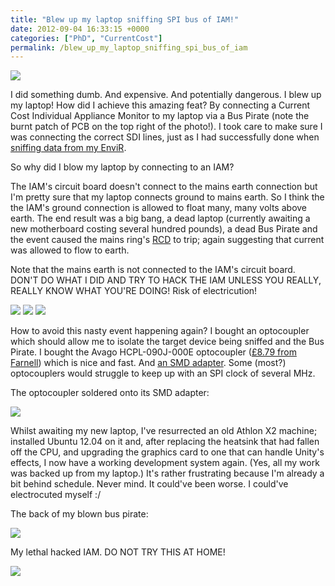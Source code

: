 ```yaml
---
title: "Blew up my laptop sniffing SPI bus of IAM!"
date: 2012-09-04 16:33:15 +0000
categories: ["PhD", "CurrentCost"]
permalink: /blew_up_my_laptop_sniffing_spi_bus_of_iam
---
```

<span class="flickr-wrap" style="width:640px;"><span
class="flickr-image">[![](https://farm9.staticflickr.com/8295/7930652528_0cf14306e5_z.jpg)](https://www.flickr.com/photos/37816297@N06/7930652528)</span></span>

I did something dumb. And expensive. And potentially dangerous. I blew
up my laptop! How did I achieve this amazing feat? By connecting a
Current Cost Individual Appliance Monitor to my laptop via a Bus Pirate
(note the burnt patch of PCB on the top right of the photo!). I took
care to make sure I was connecting the correct SDI lines, just as I had
successfully done when [sniffing data from my
EnviR](/sniffing_spi_data_from_my_current_cost_envir).

So why did I blow my laptop by connecting to an IAM?

<!--break-->

The IAM's circuit board doesn't connect to the mains earth connection
but I'm pretty sure that my laptop connects ground to mains earth. So I
think the the IAM's ground connection is allowed to float many, many
volts above earth. The end result was a big bang, a dead laptop
(currently awaiting a new motherboard costing several hundred pounds), a
dead Bus Pirate and the event caused the mains ring's
[RCD](http://en.wikipedia.org/wiki/Residual-current_device) to trip;
again suggesting that current was allowed to flow to earth.

Note that the mains earth is not connected to the IAM's circuit board.
DON'T DO WHAT I DID AND TRY TO HACK THE IAM UNLESS YOU REALLY, REALLY
KNOW WHAT YOU'RE DOING! Risk of electricution!

<span class="flickr-wrap" style="width:480px;"><span
class="flickr-image">[![](https://farm9.staticflickr.com/8440/7836248670_581c52fa1e_z.jpg)](https://www.flickr.com/photos/37816297@N06/7836248670)</span></span>
<span class="flickr-wrap" style="width:480px;"><span
class="flickr-image">[![](https://farm9.staticflickr.com/8295/7930848154_0677cbece9_z.jpg)](https://www.flickr.com/photos/37816297@N06/7930848154)</span></span>
<span class="flickr-wrap" style="width:640px;"><span
class="flickr-image">[![](https://farm9.staticflickr.com/8181/7930854292_cfc22e568c_z.jpg)](https://www.flickr.com/photos/37816297@N06/7930854292)</span></span>

How to avoid this nasty event happening again? I bought an optocoupler
which should allow me to isolate the target device being sniffed and the
Bus Pirate. I bought the Avago HCPL-090J-000E optocoupler ([£8.79 from
Farnell](http://uk.farnell.com/jsp/search/productdetail.jsp?SKU=1611323))
which is nice and fast. And [an SMD
adapter](http://uk.farnell.com/jsp/search/productdetail.jsp?SKU=1426172).
Some (most?) optocouplers would struggle to keep up with an SPI clock of
several MHz.

The optocoupler soldered onto its SMD adapter:

<span class="flickr-wrap" style="width:480px;"><span
class="flickr-image">[![](https://farm9.staticflickr.com/8457/7930657652_84fcb14312_z.jpg)](https://www.flickr.com/photos/37816297@N06/7930657652)</span></span>

Whilst awaiting my new laptop, I've resurrected an old Athlon X2
machine; installed Ubuntu 12.04 on it and, after replacing the heatsink
that had fallen off the CPU, and upgrading the graphics card to one that
can handle Unity's effects, I now have a working development system
again. (Yes, all my work was backed up from my laptop.) It's rather
frustrating because I'm already a bit behind schedule. Never mind. It
could've been worse. I could've electrocuted myself :/

The back of my blown bus pirate:

<span class="flickr-wrap" style="width:640px;"><span
class="flickr-image">[![](https://farm9.staticflickr.com/8030/7930644170_067ea2245b_z.jpg)](https://www.flickr.com/photos/37816297@N06/7930644170)</span></span>

My lethal hacked IAM. DO NOT TRY THIS AT HOME!

<span class="flickr-wrap" style="width:640px;"><span
class="flickr-image">[![](https://farm9.staticflickr.com/8435/7930621918_4bb64cb539_z.jpg)](https://www.flickr.com/photos/37816297@N06/7930621918)</span></span>

